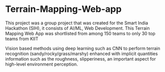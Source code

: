 # Terrain-Mapping-Web-app
This project was a group project that was created for the Smart India Hackathon (SIH), it consists of AI/ML, Web Development. This Terrain Mapping Web App was shortlisted from among 150 teams to only 30 top teams from KIIT

Vision based methods using deep learning such as CNN to perform terrain recognition (sandy/rocky/grass/marshy) enhanced with implicit quantities information such as the roughness, slipperiness, an important aspect for high-level environment perception.
